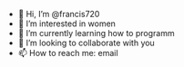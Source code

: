 - 👋 Hi, I’m @francis720
- 👀 I’m interested in women
- 🌱 I’m currently learning how to programm
- 💞️ I’m looking to collaborate with you
- 📫 How to reach me: email

<!---
francis720/francis720 is a ✨ special ✨ repository because its `README.md` (this file) appears on your GitHub profile.
You can click the Preview link to take a look at your changes.
--->
